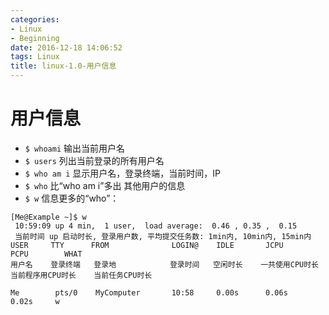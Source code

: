 ```yaml
---
categories:
- Linux
- Beginning
date: 2016-12-18 14:06:52
tags: Linux
title: linux-1.0-用户信息
---
```


# 用户信息

* `$ whoami`
输出当前用户名
* `$ users`
列出当前登录的所有用户名
* `$ who am i`
显示用户名，登录终端，当前时间，IP
* `$ who`
比“who am i”多出 其他用户的信息
* `$ w`
信息更多的“who”：
```
[Me@Example ~]$ w
 10:59:09 up 4 min,  1 user,  load average:  0.46 , 0.35 ,  0.15
 当前时间 up 启动时长, 登录用户数, 平均提交任务数: 1min内, 10min内, 15min内
USER     TTY      FROM              LOGIN@    IDLE       JCPU       	PCPU     	WHAT
用户名    登录终端   登录地            登录时间   空闲时长    一共使用CPU时长    当前程序用CPU时长    当前任务CPU时长
                                                        
Me        pts/0    MyComputer       10:58     0.00s      0.06s      0.02s     w
```

